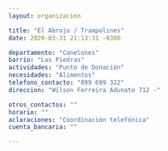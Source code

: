 ```yaml
---
layout: organizacion

title: "El Abrojo / Trampolines"
date: 2020-03-31 21:13:31 -0300

departamento: "Canelones"
barrio: "Las Piedras"
actividades: "Punto de Donación"
necesidades: "Alimentos"
telefono_contacto: "099 699 322"
direccion: "Wilson Ferreira Adunate 712 -"

otros_contactos: ""
horario: ""
aclaraciones: "Coordinación telefónica"
cuenta_bancaria: ""

---
```

